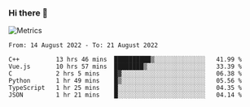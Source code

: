 ### Hi there 👋

![Metrics](https://github.com/radoapx/radoapx/blob/main/github-metrics.svg)

<!--START_SECTION:waka-->

```text
From: 14 August 2022 - To: 21 August 2022

C++          13 hrs 46 mins  ██████████▒░░░░░░░░░░░░░░   41.99 %
Vue.js       10 hrs 57 mins  ████████▒░░░░░░░░░░░░░░░░   33.39 %
C            2 hrs 5 mins    █▓░░░░░░░░░░░░░░░░░░░░░░░   06.38 %
Python       1 hr 49 mins    █▒░░░░░░░░░░░░░░░░░░░░░░░   05.56 %
TypeScript   1 hr 25 mins    █░░░░░░░░░░░░░░░░░░░░░░░░   04.35 %
JSON         1 hr 21 mins    █░░░░░░░░░░░░░░░░░░░░░░░░   04.14 %
```

<!--END_SECTION:waka-->

<!--
**radoapx/radoapx** is a ✨ _special_ ✨ repository because its `README.md` (this file) appears on your GitHub profile.

Here are some ideas to get you started:

- 🔭 I’m currently working on ...
- 🌱 I’m currently learning ...
- 👯 I’m looking to collaborate on ...
- 🤔 I’m looking for help with ...
- 💬 Ask me about ...
- 📫 How to reach me: ...
- 😄 Pronouns: ...
- ⚡ Fun fact: ...
-->
